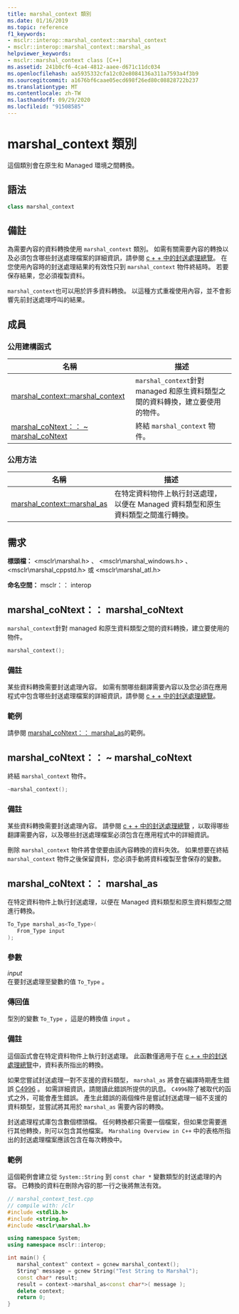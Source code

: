 ```yaml
---
title: marshal_context 類別
ms.date: 01/16/2019
ms.topic: reference
f1_keywords:
- msclr::interop::marshal_context::marshal_context
- msclr::interop::marshal_context::marshal_as
helpviewer_keywords:
- msclr::marshal_context class [C++]
ms.assetid: 241b0cf6-4ca4-4812-aaee-d671c11dc034
ms.openlocfilehash: aa5935332cfa12c02e8084136a311a7593a4f3b9
ms.sourcegitcommit: a1676bf6caae05ecd698f26ed80c08828722b237
ms.translationtype: MT
ms.contentlocale: zh-TW
ms.lasthandoff: 09/29/2020
ms.locfileid: "91508585"
---
```

# <a name="marshal_context-class"></a>marshal_context 類別

這個類別會在原生和 Managed 環境之間轉換。

## <a name="syntax"></a>語法

```cpp
class marshal_context
```

## <a name="remarks"></a>備註

為需要內容的資料轉換使用 `marshal_context` 類別。 如需有關需要內容的轉換以及必須包含哪些封送處理檔案的詳細資訊，請參閱 [c + + 中的封送處理總覽](../dotnet/overview-of-marshaling-in-cpp.md)。 在您使用內容時的封送處理結果的有效性只到 `marshal_context` 物件終結時。 若要保存結果，您必須複製資料。

`marshal_context`也可以用於許多資料轉換。 以這種方式重複使用內容，並不會影響先前封送處理呼叫的結果。

## <a name="members"></a>成員

### <a name="public-constructors"></a>公用建構函式

|名稱|描述|
|---------|-----------|
|[marshal_context::marshal_context](#marshal-context)|`marshal_context`針對 managed 和原生資料類型之間的資料轉換，建立要使用的物件。|
|[marshal_coNtext：： ~ marshal_coNtext](#tilde-marshal-context)|終結 `marshal_context` 物件。|

### <a name="public-methods"></a>公用方法

|名稱|描述|
|---------|-----------|
|[marshal_context::marshal_as](#marshal-as)|在特定資料物件上執行封送處理，以便在 Managed 資料類型和原生資料類型之間進行轉換。|

## <a name="requirements"></a>需求

**標頭檔：** \<msclr\marshal.h> 、 \<msclr\marshal_windows.h> 、 \<msclr\marshal_cppstd.h> 或 \<msclr\marshal_atl.h>

**命名空間：** msclr：： interop

## <a name="marshal_contextmarshal_context"></a><a name="marshal-context"></a> marshal_coNtext：： marshal_coNtext

`marshal_context`針對 managed 和原生資料類型之間的資料轉換，建立要使用的物件。

```cpp
marshal_context();
```

### <a name="remarks"></a>備註

某些資料轉換需要封送處理內容。 如需有關哪些翻譯需要內容以及您必須在應用程式中包含哪些封送處理檔案的詳細資訊，請參閱 [c + + 中的封送處理總覽](../dotnet/overview-of-marshaling-in-cpp.md)。

### <a name="example"></a>範例

請參閱 [marshal_coNtext：： marshal_as](#marshal-as)的範例。

## <a name="marshal_contextmarshal_context"></a><a name="tilde-marshal-context"></a> marshal_coNtext：： ~ marshal_coNtext

終結 `marshal_context` 物件。

```cpp
~marshal_context();
```

### <a name="remarks"></a>備註

某些資料轉換需要封送處理內容。 請參閱 [c + + 中的封送處理總覽](../dotnet/overview-of-marshaling-in-cpp.md) ，以取得哪些翻譯需要內容，以及哪些封送處理檔案必須包含在應用程式中的詳細資訊。

刪除 `marshal_context` 物件將會使要由該內容轉換的資料失效。 如果想要在終結 `marshal_context` 物件之後保留資料，您必須手動將資料複製至會保存的變數。

## <a name="marshal_contextmarshal_as"></a><a name="marshal-as"></a> marshal_coNtext：： marshal_as

在特定資料物件上執行封送處理，以便在 Managed 資料類型和原生資料類型之間進行轉換。

```cpp
To_Type marshal_as<To_Type>(
   From_Type input
);
```

### <a name="parameters"></a>參數

*input*<br/>
在要封送處理至變數的值 `To_Type` 。

### <a name="return-value"></a>傳回值

型別的變數 `To_Type` ，這是的轉換值 `input` 。

### <a name="remarks"></a>備註

這個函式會在特定資料物件上執行封送處理。 此函數僅適用于在 [c + + 中的封送處理總覽](../dotnet/overview-of-marshaling-in-cpp.md)中，資料表所指出的轉換。

如果您嘗試封送處理一對不支援的資料類型， `marshal_as` 將會在編譯時期產生錯誤 [C4996](../error-messages/compiler-warnings/compiler-warning-level-3-c4996.md) 。 如需詳細資訊，請閱讀此錯誤所提供的訊息。 `C4996`除了被取代的函式之外，可能會產生錯誤。 產生此錯誤的兩個條件是嘗試封送處理一組不支援的資料類型，並嘗試將其用於 `marshal_as` 需要內容的轉換。

封送處理程式庫包含數個標頭檔。 任何轉換都只需要一個檔案，但如果您需要進行其他轉換，則可以包含其他檔案。 `Marshaling Overview in C++` 中的表格所指出的封送處理檔案應該包含在每次轉換中。

### <a name="example"></a>範例

這個範例會建立從 `System::String` 到 `const char *` 變數類型的封送處理的內容。 已轉換的資料在刪除內容的那一行之後將無法有效。

```cpp
// marshal_context_test.cpp
// compile with: /clr
#include <stdlib.h>
#include <string.h>
#include <msclr\marshal.h>

using namespace System;
using namespace msclr::interop;

int main() {
   marshal_context^ context = gcnew marshal_context();
   String^ message = gcnew String("Test String to Marshal");
   const char* result;
   result = context->marshal_as<const char*>( message );
   delete context;
   return 0;
}
```
